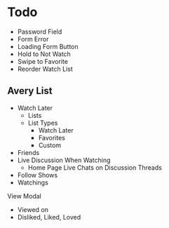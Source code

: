 # Todo
- Password Field
- Form Error
- Loading Form Button
- Hold to Not Watch
- Swipe to Favorite
- Reorder Watch List

## Avery List
- Watch Later
  - Lists
  - List Types
    - Watch Later
    - Favorites
    - Custom
- Friends
- Live Discussion When Watching
  - Home Page Live Chats on Discussion Threads
- Follow Shows
- Watchings

View Modal
- Viewed on 
- Disliked, Liked, Loved
